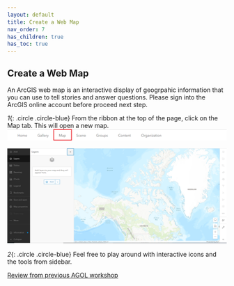 ```yaml
---
layout: default
title: Create a Web Map
nav_order: 7
has_children: true
has_toc: true
---
```

## Create a Web Map

An ArcGIS web map is an interactive display of geogrpahic information that you can use to tell stories and answer questions. Please sign into the ArcGIS online account before proceed next step.

*1*{: .circle .circle-blue} From the ribbon at the top of the page, click on the Map tab. This will open a new map.
![click_on_ribbon](images/click_on_ribbon.png)

![map_view](images/Map.png)

*2*{: .circle .circle-blue} Feel free to play around with interactive icons and the tools from sidebar. 

[Review from previous AGOL workshop](https://ubc-library-rc.github.io/intro-AGOL/content/create-a-web-map.html)











